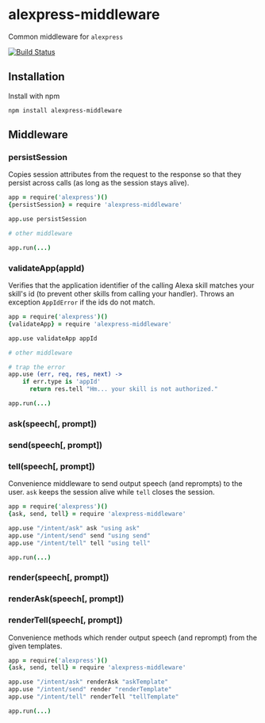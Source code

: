 # alexpress-middleware
Common middleware for `alexpress`

[![Build Status](https://travis-ci.org/alexpress/alexpress-middleware.svg?branch=master)](https://travis-ci.org/alexpress/alexpress-middleware)

## Installation
Install with npm

```
npm install alexpress-middleware
```

## Middleware

### persistSession

Copies session attributes from the request to the response so that they persist across calls (as long as the session stays alive).

```coffeescript
app = require('alexpress')()
{persistSession} = require 'alexpress-middleware'

app.use persistSession

# other middleware

app.run(...)
```

### validateApp(appId)

Verifies that the application identifier of the calling Alexa skill matches your skill's id (to prevent other skills from calling your handler). Throws an exception `AppIdError` if the ids do not match.

```coffeescript
app = require('alexpress')()
{validateApp} = require 'alexpress-middleware'

app.use validateApp appId

# other middleware

# trap the error 
app.use (err, req, res, next) ->
	if err.type is 'appId'
      return res.tell "Hm... your skill is not authorized."

app.run(...)
```

### ask(speech[, prompt])

### send(speech[, prompt])

### tell(speech[, prompt])

Convenience middleware to send output speech (and reprompts) to the user. `ask` keeps the session alive while `tell` closes the session.

```coffeescript
app = require('alexpress')()
{ask, send, tell} = require 'alexpress-middleware'

app.use "/intent/ask" ask "using ask"
app.use "/intent/send" send "using send"
app.use "/intent/tell" tell "using tell"

app.run(...)
```
### render(speech[, prompt])

### renderAsk(speech[, prompt])

### renderTell(speech[, prompt])

Convenience methods which render output speech (and reprompt) from the given templates.

```coffeescript
app = require('alexpress')()
{ask, send, tell} = require 'alexpress-middleware'

app.use "/intent/ask" renderAsk "askTemplate"
app.use "/intent/send" render "renderTemplate"
app.use "/intent/tell" renderTell "tellTemplate"

app.run(...)
```
